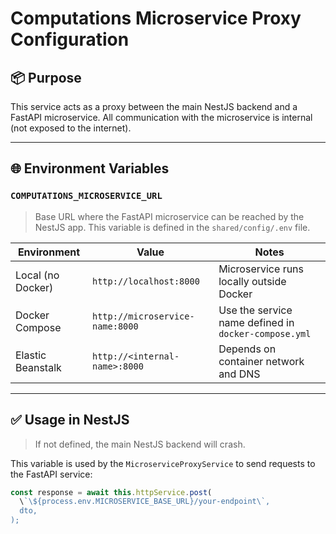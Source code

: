 # Computations Microservice Proxy Configuration

## 📦 Purpose
This service acts as a proxy between the main NestJS backend and a FastAPI microservice. All communication with the microservice is internal (not exposed to the internet).

---

## 🌐 Environment Variables

### `COMPUTATIONS_MICROSERVICE_URL`

> Base URL where the FastAPI microservice can be reached by the NestJS app.
> This variable is defined in the `shared/config/.env` file.


| Environment        | Value                           | Notes                                                   |
|--------------------|---------------------------------|---------------------------------------------------------|
| Local (no Docker)  | `http://localhost:8000`         | Microservice runs locally outside Docker                |
| Docker Compose     | `http://microservice-name:8000` | Use the service name defined in `docker-compose.yml`   |
| Elastic Beanstalk  | `http://<internal-name>:8000`   | Depends on container network and DNS                   |

---

## ✅ Usage in NestJS

> If not defined, the main NestJS backend will crash.

This variable is used by the `MicroserviceProxyService` to send requests to the FastAPI service:

```ts
const response = await this.httpService.post(
  \`\${process.env.MICROSERVICE_BASE_URL}/your-endpoint\`,
  dto,
);